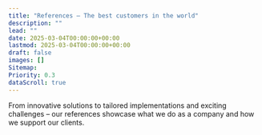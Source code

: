 ```yaml
---
title: "References – The best customers in the world"
description: ""
lead: ""
date: 2025-03-04T00:00:00+00:00
lastmod: 2025-03-04T00:00:00+00:00
draft: false
images: []
Sitemap:
Priority: 0.3
dataScroll: true
---
```


From innovative solutions to tailored implementations and exciting challenges – our references showcase what we do as a company and how we support our clients.
